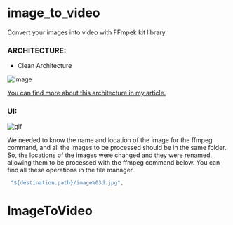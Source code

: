 # image_to_video

Convert your images into video with FFmpek kit library

### ARCHITECTURE: 

- Clean Architecture

![image](https://github.com/umutbariscoskun/ApiCrudAPP/assets/45595606/9e8d7eec-8de0-416f-ad1b-eee5a4561a61)

[You can find more about this architecture in my article.](https://medium.com/@umutbariscoskun/flutter-clean-architecture-paketi-ve-mimari-kullan%C4%B1m%C4%B1-beae4d09e0c3)



### UI: 
![gif](https://github.com/umutbariscoskun/ImageToVideo/assets/45595606/37efd236-9ecb-4497-aa6c-7a898a340e0b)

We needed to know the name and location of the image for the ffmpeg command, and all the images to be processed should be in the same folder.
So, the locations of the images were changed and they were renamed, allowing them to be processed with the ffmpeg command below.
You can find all these operations in the file manager.

```dart
 "${destination.path}/image%03d.jpg",

```




# ImageToVideo
